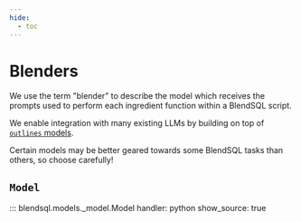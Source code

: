 ```yaml
---
hide:
  - toc
---
```

# Blenders

We use the term "blender" to describe the model which receives the prompts used to perform each ingredient function within a BlendSQL script.

We enable integration with many existing LLMs by building on top of [`outlines` models](https://outlines-dev.github.io/outlines/reference/).

Certain models may be better geared towards some BlendSQL tasks than others, so choose carefully!


## `Model`
::: blendsql.models._model.Model
    handler: python
    show_source: true